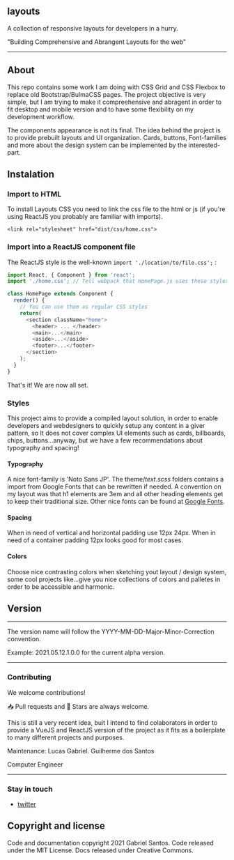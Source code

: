 ## layouts

A collection of responsive layouts for developers in a hurry. 


"Building Comprehensive and Abrangent Layouts for the web"

---
## About

This repo contains some work I am doing with CSS Grid and CSS Flexbox to replace old Bootstrap/BulmaCSS pages. The project objective is very simple, but I am trying to make it compreehensive and abragent in order to fit desktop and mobile version and to have some flexibility on my development workflow. 

The components appearance is not its final. The idea behind the project is to provide prebuilt layouts and UI organization. 
Cards, buttons, Font-families and more about the design system can be implemented by the interested-part. 

## Instalation 


### Import to HTML
To install Layouts CSS you need to link the css file to the html or js (if you're using ReactJS you probably are familiar with imports).

```
<link rel="stylesheet" href="dist/css/home.css">

```
### Import into a ReactJS component file 

The ReactJS style is the well-known ```import './location/to/file.css';``` : 

```javascript 
import React, { Component } from 'react';
import './home.css'; // Tell webpack that HomePage.js uses these styles

class HomePage extends Component {
  render() {
    // You can use them as regular CSS styles
    return(
      <section className="home">
        <header> ... </header>
        <main>...</main>
        <aside>...</aside>
        <footer>...</footer>
      </section>
    );
  }
}
```

That's it! We are now all set. 


### Styles

This project aims to provide a compiled layout solution, in order to enable developers and webdesigners to quickly setup any content in a giver pattern, so It does not cover complex UI elements such as cards, billboards, chips, buttons...anyway, but we have a few recommendations about typography and spacing!  

#### Typography

A nice font-family is 'Noto Sans JP'. The theme/_text.scss_ folders contains a import from Google Fonts that can be rewritten if needed. 
A convention on my layout was that h1 elements are 3em and all other heading elements get to keep their traditional size. Other nice fonts can be found at [Google Fonts](https://fonts.google.com/). 

#### Spacing 

When in need of vertical and horizontal padding use 12px 24px.
When in need of a container padding 12px looks good for most cases. 


#### Colors 

Choose nice contrasting colors when sketching yout layout / design system, some cool projects like...give you nice collections of colors and palletes in order to be accessible and harmonic. 


## Version 
<hr>

The version name will follow the YYYY-MM-DD-Major-Minor-Correction convention. 

Example: 2021.05.12.1.0.0 for the current alpha version. 

---
### Contributing 
We welcome contributions!

📥 Pull requests and 🌟 Stars are always welcome.

This is still a very recent idea, buit I intend to find colaborators in order to provide a VueJS and ReactJS version of the project as it fits as a boilerplate to many different projects and purposes. 



Maintenance: Lucas Gabriel. Guilherme dos Santos 

Computer Engineer

---  
### Stay in touch 

- [twitter](https://twitter.com/lucgbrl)

## Copyright and license
Code and documentation copyright 2021 Gabriel Santos. 
Code released under the MIT License. Docs released under Creative Commons.

